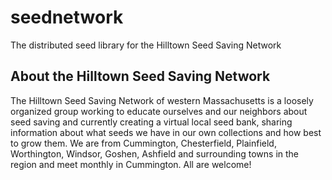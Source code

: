 seednetwork
===========
The distributed seed library for the Hilltown Seed Saving Network

About the Hilltown Seed Saving Network 
--------------------------------------
The Hilltown Seed Saving Network of western Massachusetts is a loosely organized group working to educate ourselves and our neighbors about seed saving and currently creating a virtual local seed bank, sharing information about what seeds we have in our own collections and how best to grow them. We are from Cummington, Chesterfield, Plainfield, Worthington, Windsor, Goshen, Ashfield and surrounding towns in the region and meet monthly in Cummington. All are welcome!
